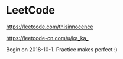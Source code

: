 # LeetCode

<https://leetcode.com/thisinnocence>

<https://leetcode-cn.com/u/ka_ka_>

Begin on 2018-10-1. Practice makes perfect :)
